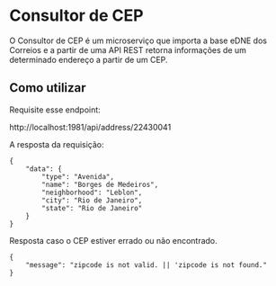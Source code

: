 # Consultor de CEP

O Consultor de CEP é um microserviço que importa a base eDNE dos Correios e a partir de uma API REST retorna informações de um determinado endereço a partir de um CEP.

## Como utilizar

Requisite esse endpoint:

http://localhost:1981/api/address/22430041

  A resposta da requisição:

	{
		"data": {
			"type": "Avenida",
			"name": "Borges de Medeiros",
			"neighborhood": "Leblon",
			"city": "Rio de Janeiro",
			"state": "Rio de Janeiro"
		}
	}

Resposta caso o CEP estiver errado ou não encontrado.

	{
		"message": "zipcode is not valid. || 'zipcode is not found."
	}
